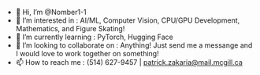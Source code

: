 - 👋 Hi, I’m @Nomber1-1
- 👀 I’m interested in : AI/ML, Computer Vision, CPU/GPU Development, Mathematics, and Figure Skating!  
- 🌱 I’m currently learning : PyTorch, Hugging Face
- 💞️ I’m looking to collaborate on : Anything! Just send me a messange and I would love to work together on something!
- 📫 How to reach me : (514) 627-9457 | patrick.zakaria@mail.mcgill.ca

<!---
Nomber1-1/Nomber1-1 is a ✨ special ✨ repository because its `README.md` (this file) appears on your GitHub profile.
You can click the Preview link to take a look at your changes.
--->
